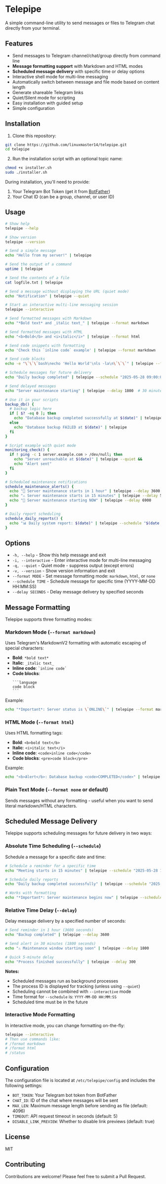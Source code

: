 # Telepipe

A simple command-line utility to send messages or files to Telegram chat directly from your terminal.

## Features

- Send messages to Telegram channel/chat/group directly from command line
- **Message formatting support** with Markdown and HTML modes
- **Scheduled message delivery** with specific time or delay options
- Interactive shell mode for multi-line messaging
- Automatically switch between message and file mode based on content length
- Generate shareable Telegram links
- Quiet/Silent mode for scripting
- Easy installation with guided setup
- Simple configuration

## Installation

1. Clone this repository:

```bash
git clone https://github.com/linuxmaster14/telepipe.git
cd telepipe
```

2. Run the installation script with an optional topic name:

```bash
chmod +x installer.sh
sudo ./installer.sh
```

During installation, you'll need to provide:
1. Your Telegram Bot Token (get it from [BotFather](https://t.me/botfather))
2. Your Chat ID (can be a group, channel, or user ID)

## Usage

```bash
# Show help
telepipe --help

# Show version
telepipe --version

# Send a simple message
echo "Hello from my server!" | telepipe

# Send the output of a command
uptime | telepipe

# Send the contents of a file
cat logfile.txt | telepipe

# Send a message without displaying the URL (quiet mode)
echo "Notification" | telepipe --quiet

# Start an interactive multi-line messaging session
telepipe --interactive

# Send formatted messages with Markdown
echo "*Bold text* and _italic text_" | telepipe --format markdown

# Send formatted messages with HTML
echo "<b>Bold</b> and <i>italic</i>" | telepipe --format html

# Send code snippets with formatting
echo 'Check this `inline code` example' | telepipe --format markdown

# Send code blocks
echo -e "\`\`\`bash\necho 'Hello World'\nls -la\n\`\`\`" | telepipe --format markdown

# Schedule messages for future delivery
echo "Daily backup completed" | telepipe --schedule "2025-05-28 09:00:00"

# Send delayed messages
echo "Server maintenance starting" | telepipe --delay 1800  # 30 minutes delay

# Use it in your scripts
backup_db() {
  # backup logic here
  if [ $? -eq 0 ]; then
    echo "Database backup completed successfully at $(date)" | telepipe
  else
    echo "Database backup FAILED at $(date)" | telepipe
  fi
}

# Script example with quiet mode
monitoring_check() {
  if ! ping -c 1 server.example.com > /dev/null; then
    echo "Server unreachable at $(date)" | telepipe --quiet && 
    echo "Alert sent"
  fi
}

# Scheduled maintenance notifications
schedule_maintenance_alerts() {
  echo "🔧 Server maintenance starts in 1 hour" | telepipe --delay 3600
  echo "⚠️ Server maintenance starts in 15 minutes" | telepipe --delay 5400
  echo "🚨 Server maintenance starting NOW" | telepipe --delay 6900
}

# Daily report scheduling
schedule_daily_reports() {
  echo "📊 Daily system report: $(date)" | telepipe --schedule "$(date -v+1d '+%Y-%m-%d 09:00:00')"
}
```

## Options

- `-h, --help` - Show this help message and exit
- `-i, --interactive` - Enter interactive mode for multi-line messaging
- `-q, --quiet` - Quiet mode - suppress output (except errors)
- `-v, --version` - Show version information and exit
- `--format MODE` - Set message formatting mode: `markdown`, `html`, or `none`
- `--schedule TIME` - Schedule message for specific time (YYYY-MM-DD HH:MM:SS)
- `--delay SECONDS` - Delay message delivery by specified seconds

## Message Formatting

Telepipe supports three formatting modes:

### Markdown Mode (`--format markdown`)
Uses Telegram's MarkdownV2 formatting with automatic escaping of special characters:

- **Bold**: `*bold text*`
- **Italic**: `_italic text_`
- **Inline code**: `` `inline code` ``
- **Code blocks**: 
  ````
  ```language
  code block
  ```
  ````

Example:
```bash
echo "*Important*: Server status is \`ONLINE\`" | telepipe --format markdown
```

### HTML Mode (`--format html`)
Uses HTML formatting tags:

- **Bold**: `<b>bold text</b>`
- **Italic**: `<i>italic text</i>`
- **Inline code**: `<code>inline code</code>`
- **Code blocks**: `<pre>code block</pre>`

Example:
```bash
echo "<b>Alert</b>: Database backup <code>COMPLETED</code>" | telepipe --format html
```

### Plain Text Mode (`--format none` or default)
Sends messages without any formatting - useful when you want to send literal markdown/HTML characters.

## Scheduled Message Delivery

Telepipe supports scheduling messages for future delivery in two ways:

### Absolute Time Scheduling (`--schedule`)
Schedule a message for a specific date and time:

```bash
# Schedule a reminder for a specific time
echo "Meeting starts in 15 minutes" | telepipe --schedule "2025-05-28 14:45:00"

# Schedule daily reports
echo "Daily backup completed successfully" | telepipe --schedule "2025-05-29 09:00:00"

# Works with formatting
echo "*Important*: Server maintenance begins now" | telepipe --schedule "2025-05-28 22:00:00" --format markdown
```

### Relative Time Delay (`--delay`)
Delay message delivery by a specified number of seconds:

```bash
# Send reminder in 1 hour (3600 seconds)
echo "Backup completed" | telepipe --delay 3600

# Send alert in 30 minutes (1800 seconds)
echo "⚠️ Maintenance window starting soon" | telepipe --delay 1800

# Quick 5-minute delay
echo "Process finished successfully" | telepipe --delay 300
```

**Notes:**
- Scheduled messages run as background processes
- The process ID is displayed for tracking (unless using `--quiet`)
- Scheduling cannot be combined with `--interactive` mode
- Time format for `--schedule` is: `YYYY-MM-DD HH:MM:SS`
- Scheduled time must be in the future

### Interactive Mode Formatting
In interactive mode, you can change formatting on-the-fly:

```bash
telepipe --interactive
# Then use commands like:
# /format markdown
# /format html
# /status
```

## Configuration

The configuration file is located at `/etc/telepipe/config` and includes the following settings:

- `BOT_TOKEN`: Your Telegram bot token from BotFather
- `CHAT_ID`: ID of the chat where messages will be sent
- `MAX_LEN`: Maximum message length before sending as file (default: 4096)
- `TIMEOUT`: API request timeout in seconds (default: 5)
- `DISABLE_LINK_PREVIEW`: Whether to disable link previews (default: true)

## License

MIT

## Contributing

Contributions are welcome! Please feel free to submit a Pull Request.